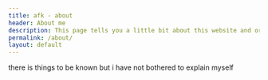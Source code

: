 ```yaml
---
title: afk - about
header: About me
description: This page tells you a little bit about this website and or me.
permalink: /about/
layout: default
---
```


there is things to be known but i have not bothered to explain myself